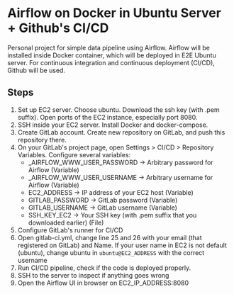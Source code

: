 # Airflow on Docker in Ubuntu Server + Github's CI/CD

Personal project for simple data pipeline using Airflow. Airflow will be installed inside Docker container, which will be deployed in E2E Ubuntu server. For continuous integration and continuous deployment (CI/CD), Github will be used.

## Steps

1. Set up EC2 server. Choose ubuntu. Download the ssh key (with .pem suffix). Open ports of the EC2 instance, especially port 8080.
2. SSH inside your EC2 server. Install Docker and docker-compose.
3. Create GitLab account. Create new repository on GitLab, and push this repository there.
4. On your GitLab's project page, open Settings > CI/CD > Repository Variables. Configure several variables:<br>
    * _AIRFLOW_WWW_USER_PASSWORD -> Arbitrary password for Airflow (Variable)<br>
    * _AIRFLOW_WWW_USER_USERNAME -> Arbitrary username for Airflow (Variable)<br>
    * EC2_ADDRESS -> IP address of your EC2 host (Variable)<br>
    * GITLAB_PASSWORD -> GitLab password (Variable)<br>
    * GITLAB_USERNAME -> GitLab username (Variable)<br>
    * SSH_KEY_EC2 -> Your SSH key (with .pem suffix that you downloaded earlier) (File)<br>
5. Configure GitLab's runner for CI/CD
6. Open gitlab-ci.yml, change line 25 and 26 with your email (that registered on GitLab) and Name. If your user name in EC2 is not default (ubuntu), change ubuntu in `ubuntu@EC2_ADDRESS` with the correct username
7. Run CI/CD pipeline, check if the code is deployed properly.
8. SSH to the server to inspect if anything goes wrong
9. Open the Airflow UI in browser on EC2_IP_ADDRESS:8080
